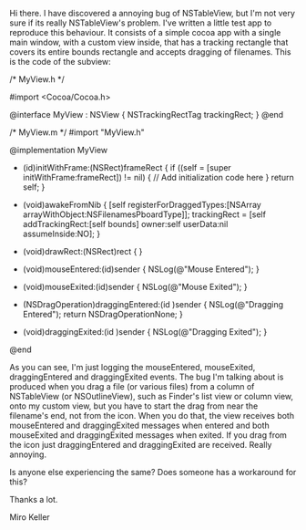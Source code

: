 Hi there. I have discovered a annoying bug of NSTableView, but I'm not very sure if its really NSTableView<nowiki/>'s problem. I've written a little test app to reproduce this behaviour. It consists of a simple cocoa app with a single main window, with a custom view inside, that has a tracking rectangle that covers its entire bounds rectangle and accepts dragging of filenames. This is the code of the subview: 
    
/* MyView.h */

#import <Cocoa/Cocoa.h>

@interface MyView : NSView
{
	NSTrackingRectTag trackingRect;
}
@end

/* MyView.m */
#import "MyView.h"

@implementation MyView

- (id)initWithFrame:(NSRect)frameRect
{
	if ((self = [super initWithFrame:frameRect]) != nil) {
		// Add initialization code here
	}
	return self;
}

- (void)awakeFromNib
{
	[self registerForDraggedTypes:[NSArray arrayWithObject:NSFilenamesPboardType]];
	trackingRect = [self addTrackingRect:[self bounds] owner:self userData:nil assumeInside:NO];
}

- (void)drawRect:(NSRect)rect
{
}

- (void)mouseEntered:(id)sender
{
	NSLog(@"Mouse Entered");
}
- (void)mouseExited:(id)sender
{
	NSLog(@"Mouse Exited");
}

- (NSDragOperation)draggingEntered:(id <NSDraggingInfo>)sender
{
	NSLog(@"Dragging Entered");
	return NSDragOperationNone;
}
- (void)draggingExited:(id <NSDraggingInfo>)sender
{
	NSLog(@"Dragging Exited");
}

@end


As you can see, I'm just logging the mouseEntered, mouseExited, draggingEntered and draggingExited events. The bug I'm talking about is produced when you drag a file (or various files) from a column of NSTableView (or NSOutlineView), such as Finder's list view or column view, onto my custom view, but you have to start the drag from near the filename's end, not from the icon. When you do that, the view receives both mouseEntered and draggingExited messages when entered and both mouseExited and draggingExited messages when exited. If you drag from the icon just draggingEntered and draggingExited are received. Really annoying.

Is anyone else experiencing the same? Does someone has a workaround for this?

Thanks a lot.

Miro Keller

